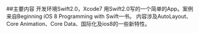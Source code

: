##主要内容
开发环境Swift2.0，Xcode7
用Swift2.0写的一个简单的App。案例来自Beginning iOS 8 Programming with Swift一书。
内容涉及AutoLayout、Core Animation、Core Data、国际化及ios8的一些新特性。
